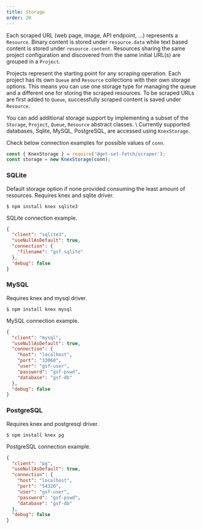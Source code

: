 ```yaml
---
title: Storage
order: 20
---
```

Each scraped URL (web page, image, API endpoint, ...) represents a `Resource`. Binary content is stored under `resource.data` while text based content is stored under `resource.content`. Resources sharing the same project configuration and discovered from the same initial URL(s) are grouped in a `Project`. 

Projects represent the starting point for any scraping operation. Each project has its own `Queue` and `Resource` collections with their own storage options. This means you can use one storage type for managing the queue and a different one for storing the scraped resources. To be scraped URLs are first added to `Queue`, successfully scraped content is saved under `Resource`.

You can add additional storage support by implementing a subset of the `Storage`, `Project`, `Queue`, `Resource` abstract classes. \\
Currently supported databases, Sqlite, MySQL, PostgreSQL, are accessed using `KnexStorage`.

Check below connection examples for possible values of `conn`.

```js
const { KnexStorage } = require('@get-set-fetch/scraper');
const storage = new KnexStorage(conn);
```

### SQLite
Default storage option if none provided consuming the least amount of resources. Requires knex and sqlite driver.
```
$ npm install knex sqlite3
```
SQLite connection example.
```json
{
  "client": "sqlite3",
  "useNullAsDefault": true,
  "connection": {
    "filename": "gsf.sqlite"
  },
  "debug": false
}
```

### MySQL
Requires knex and mysql driver.
```
$ npm install knex mysql
```
MySQL connection example.
```json
{
  "client": "mysql",
  "useNullAsDefault": true,
  "connection": {
    "host": "localhost",
    "port": "33060",
    "user": "gsf-user",
    "password": "gsf-pswd",
    "database": "gsf-db"
  },
  "debug": false
}
```

### PostgreSQL
Requires knex and postgresql driver.
```
$ npm install knex pg
```
PostgreSQL connection example.
```json
{
  "client": "pg",
  "useNullAsDefault": true,
  "connection": {
    "host": "localhost",
    "port": "54320",
    "user": "gsf-user",
    "password": "gsf-pswd",
    "database": "gsf-db"
  },
  "debug": false
}
```
